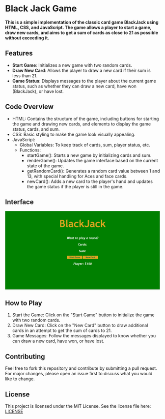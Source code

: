 # Black Jack Game

__This is a simple implementation of the classic card game BlackJack using HTML, CSS, and JavaScript. The game allows a player to start a game, draw new cards, and aims to get a sum of cards as close to 21 as possible without exceeding it.__

## Features
- __Start Game__: Initializes a new game with two random cards.
- __Draw New Card__: Allows the player to draw a new card if their sum is less than 21.
- __Game Status__: Displays messages to the player about the current game status, such as whether they can draw a new card, have won (BlackJack), or have lost.

## Code Overview
- HTML: Contains the structure of the game, including buttons for starting the game and drawing new cards, and elements to display the game status, cards, and sum.
- CSS: Basic styling to make the game look visually appealing.
- JavaScript:
    - Global Variables: To keep track of cards, sum, player status, etc.
    - Functions:
        - startGame(): Starts a new game by initializing cards and sum.
        - renderGame(): Updates the game interface based on the current state of the game.
        - getRandomCard(): Generates a random card value between 1 and 13, with special handling for Aces and face cards.
        - newCard(): Adds a new card to the player's hand and updates the game status if the player is still in the game.

## Interface
![BlackJack Game](img/interface.png)

## How to Play
1. Start the Game: Click on the "Start Game" button to initialize the game with two random cards.
2. Draw New Card: Click on the "New Card" button to draw additional cards in an attempt to get the sum of cards to 21.
3. Game Messages: Follow the messages displayed to know whether you can draw a new card, have won, or have lost.

## Contributing
Feel free to fork this repository and contribute by submitting a pull request. For major changes, please open an issue first to discuss what you would like to change.

## License
This project is licensed under the MIT License. See the license file here: [LICENSE](LICENSE)
